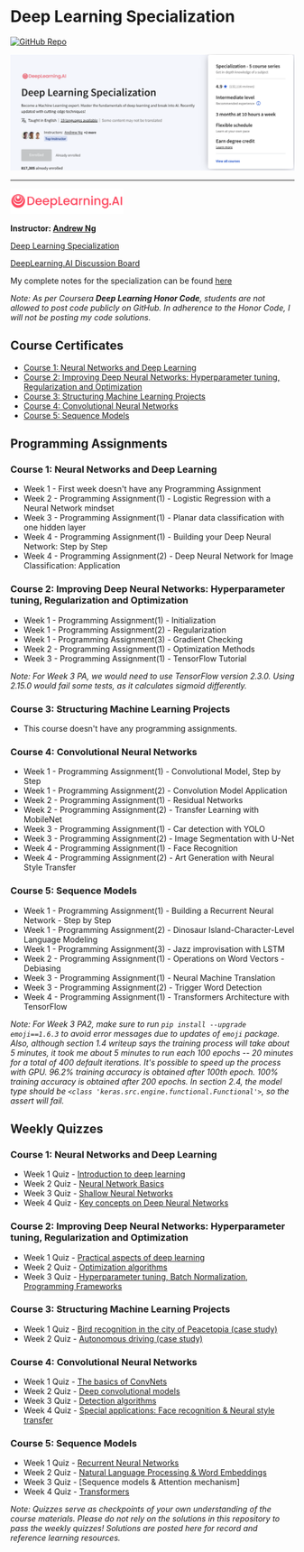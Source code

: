 # Deep Learning Specialization
[![GitHub Repo](https://img.shields.io/badge/Deep%20Learning%20Sepcialization%20Repository-blueviolet?logo=github&style=flat-square)](https://github.com/hgnzheng/CS230_Stanford/tree/main/Deep_Learning_Specialization)

![](https://github.com/hgnzheng/CS230_Stanford/blob/main/Deep_Learning_Specialization/coursera_page.png)

---
[<img src="https://github.com/hgnzheng/CS230_Stanford/blob/main/Deep_Learning_Specialization/deep_learning_ai_logo.png" width="200"/>](https://www.deeplearning.ai)

**Instructor: [Andrew Ng](https://www.andrewng.org/)**

[Deep Learning Specialization](https://www.coursera.org/specializations/deep-learning)

[DeepLearning.AI Discussion Board](https://community.deeplearning.ai/c/deep-learning-specialization/6)

My complete notes for the specialization can be found [here](https://github.com/hgnzheng/CS230_Stanford/tree/main/Deep_Learning_Specialization/Deep_Learning_Notes.pdf)

*Note: As per Coursera **Deep Learning Honor Code**, students are not allowed to post code publicly on GitHub. In adherence to the Honor Code, I will not be posting my code solutions.*

## Course Certificates

* [Course 1: Neural Networks and Deep Learning](https://github.com/hgnzheng/CS230_Stanford/blob/main/Deep_Learning_Specialization/certificates/course_1.pdf)
* [Course 2: Improving Deep Neural Networks: Hyperparameter tuning, Regularization and Optimization](https://github.com/hgnzheng/CS230_Stanford/blob/main/Deep_Learning_Specialization/certificates/course_2.pdf)
* [Course 3: Structuring Machine Learning Projects](https://github.com/hgnzheng/CS230_Stanford/blob/main/Deep_Learning_Specialization/certificates/course_3.pdf)
* [Course 4: Convolutional Neural Networks](https://github.com/hgnzheng/CS230_Stanford/blob/main/Deep_Learning_Specialization/certificates/course_4.pdf)
* [Course 5: Sequence Models](https://github.com/hgnzheng/CS230_Stanford/blob/main/Deep_Learning_Specialization/certificates/course_5.pdf)


## Programming Assignments

### Course 1: Neural Networks and Deep Learning

  * Week 1 - First week doesn't have any Programming Assignment
  * Week 2 - Programming Assignment(1) - Logistic Regression with a Neural Network mindset
  * Week 3 - Programming Assignment(1) - Planar data classification with one hidden layer
  * Week 4 - Programming Assignment(1) - Building your Deep Neural Network: Step by Step
  * Week 4 - Programming Assignment(2) - Deep Neural Network for Image Classification: Application

### Course 2: Improving Deep Neural Networks: Hyperparameter tuning, Regularization and Optimization

  * Week 1 - Programming Assignment(1) - Initialization
  * Week 1 - Programming Assignment(2) - Regularization
  * Week 1 - Programming Assignment(3) - Gradient Checking
  * Week 2 - Programming Assignment(1) - Optimization Methods
  * Week 3 - Programming Assignment(1) - TensorFlow Tutorial

*Note: For Week 3 PA, we would need to use TensorFlow version 2.3.0. Using 2.15.0 would fail some tests, as it calculates sigmoid differently.*

### Course 3: Structuring Machine Learning Projects

  * This course doesn't have any programming assignments.
  
### Course 4: Convolutional Neural Networks

  * Week 1 - Programming Assignment(1) - Convolutional Model, Step by Step
  * Week 1 - Programming Assignment(2) - Convolution Model Application
  * Week 2 - Programming Assignment(1) - Residual Networks
  * Week 2 - Programming Assignment(2) - Transfer Learning with MobileNet
  * Week 3 - Programming Assignment(1) - Car detection with YOLO
  * Week 3 - Programming Assignment(2) - Image Segmentation with U-Net
  * Week 4 - Programming Assignment(1) - Face Recognition
  * Week 4 - Programming Assignment(2) - Art Generation with Neural Style Transfer

### Course 5: Sequence Models

  * Week 1 - Programming Assignment(1) - Building a Recurrent Neural Network - Step by Step
  * Week 1 - Programming Assignment(2) - Dinosaur Island-Character-Level Language Modeling
  * Week 1 - Programming Assignment(3) - Jazz improvisation with LSTM
  * Week 2 - Programming Assignment(1) - Operations on Word Vectors - Debiasing
  * Week 3 - Programming Assignment(1) - Neural Machine Translation
  * Week 3 - Programming Assignment(2) - Trigger Word Detection
  * Week 4 - Programming Assignment(1) -  Transformers Architecture with TensorFlow

*Note: For Week 3 PA2, make sure to run `pip install --upgrade emoji==1.6.3` to avoid error messages due to updates of `emoji` package. Also, although section 1.4 writeup says the training process will take about 5 minutes, it took me about 5 minutes to run each 100 epochs -- 20 minutes for a total of 400 default iterations. It's possible to speed up the process with GPU. 96.2% training accuracy is obtained after 100th epoch. 100% training accuracy is obtained after 200 epochs. In section 2.4, the model type should be `<class 'keras.src.engine.functional.Functional'>`, so the assert will fail.*

## Weekly Quizzes

### Course 1: Neural Networks and Deep Learning

  * Week 1 Quiz - [Introduction to deep learning](https://github.com/hgnzheng/CS230_Stanford/blob/main/Deep_Learning_Specialization/Quiz/C1_W1.pdf)
  * Week 2 Quiz - [Neural Network Basics](https://github.com/hgnzheng/CS230_Stanford/blob/main/Deep_Learning_Specialization/Quiz/C1_W2.pdf)
  * Week 3 Quiz - [Shallow Neural Networks](https://github.com/hgnzheng/CS230_Stanford/blob/main/Deep_Learning_Specialization/Quiz/C1_W3.pdf)
  * Week 4 Quiz - [Key concepts on Deep Neural Networks](https://github.com/hgnzheng/CS230_Stanford/blob/main/Deep_Learning_Specialization/Quiz/C1_W4.pdf)

### Course 2: Improving Deep Neural Networks: Hyperparameter tuning, Regularization and Optimization

  * Week 1 Quiz - [Practical aspects of deep learning](https://github.com/hgnzheng/CS230_Stanford/blob/main/Deep_Learning_Specialization/Quiz/C2_W1.pdf)
  * Week 2 Quiz - [Optimization algorithms](https://github.com/hgnzheng/CS230_Stanford/blob/main/Deep_Learning_Specialization/Quiz/C2_W2.pdf)
  * Week 3 Quiz - [Hyperparameter tuning, Batch Normalization, Programming Frameworks](https://github.com/hgnzheng/CS230_Stanford/blob/main/Deep_Learning_Specialization/Quiz/C2_W3.pdf)
  
### Course 3: Structuring Machine Learning Projects

  * Week 1 Quiz - [Bird recognition in the city of Peacetopia (case study)](https://github.com/hgnzheng/CS230_Stanford/blob/main/Deep_Learning_Specialization/Quiz/C3_W1.pdf)
  * Week 2 Quiz - [Autonomous driving (case study)](https://github.com/hgnzheng/CS230_Stanford/blob/main/Deep_Learning_Specialization/Quiz/C3_W2.pdf)

### Course 4: Convolutional Neural Networks

  * Week 1 Quiz - [The basics of ConvNets](https://github.com/hgnzheng/CS230_Stanford/blob/main/Deep_Learning_Specialization/Quiz/C4_W1.pdf)
  * Week 2 Quiz - [Deep convolutional models](https://github.com/hgnzheng/CS230_Stanford/blob/main/Deep_Learning_Specialization/Quiz/C4_W2.pdf)
  * Week 3 Quiz - [Detection algorithms](https://github.com/hgnzheng/CS230_Stanford/blob/main/Deep_Learning_Specialization/Quiz/C4_W3.pdf)
  * Week 4 Quiz - [Special applications: Face recognition & Neural style transfer](https://github.com/hgnzheng/CS230_Stanford/blob/main/Deep_Learning_Specialization/Quiz/C4_W4.pdf)

### Course 5: Sequence Models

  * Week 1 Quiz - [Recurrent Neural Networks](https://github.com/hgnzheng/CS230_Stanford/blob/main/Deep_Learning_Specialization/Quiz/C5_W1.pdf)
  * Week 2 Quiz - [Natural Language Processing & Word Embeddings](https://github.com/hgnzheng/CS230_Stanford/blob/main/Deep_Learning_Specialization/Quiz/C5_W2.pdf)
  * Week 3 Quiz - [Sequence models & Attention mechanism]
  * Week 4 Quiz - [Transformers](https://github.com/hgnzheng/CS230_Stanford/blob/main/Deep_Learning_Specialization/Quiz/C5_W4.pdf)

*Note: Quizzes serve as checkpoints of your own understanding of the course materials. Please do not rely on the solutions in this repository to pass the weekly quizzes! Solutions are posted here for record and reference learning resources.*